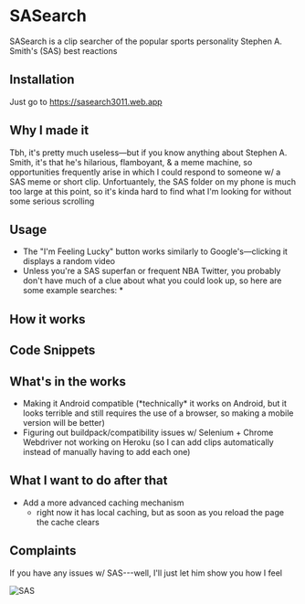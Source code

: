 # SASearch
SASearch is a clip searcher of the popular sports personality Stephen A. Smith's (SAS) best reactions

## Installation
Just go to https://sasearch3011.web.app

## Why I made it
Tbh, it's pretty much useless—but if you know anything about Stephen A. Smith, it's that he's hilarious, flamboyant, & a meme machine, so opportunities frequently arise in which I could respond to someone w/ a SAS meme or short clip. Unfortuantely, the SAS folder on my phone is much too large at this point, so it's kinda hard to find what I'm looking for without some serious scrolling 

## Usage
- The "I'm Feeling Lucky" button works similarly to Google's—clicking it displays a random video 
- Unless you're a SAS superfan or frequent NBA Twitter, you probably don't have much of a clue about what you could look up, so here are some example searches:
    * 

## How it works

## Code Snippets

## What's in the works
- Making it Android compatible (\*technically* it works on Android, but it looks terrible and still requires the use of a browser, so making a mobile version will be better) 
- Figuring out buildpack/compatibility issues w/ Selenium + Chrome Webdriver not working on Heroku (so I can add clips automatically instead of manually having to add each one)

## What I want to do after that
- Add a more advanced caching mechanism
    * right now it has local caching, but as soon as you reload the page the cache clears

## Complaints
If you have any issues w/ SAS---well, I'll just let him show you how I feel

![SAS](https://drive.google.com/file/d/1KqlOu4tEmMEV2_NlyI_0rNptXAaXkQCz/view?usp=sharing)
